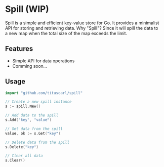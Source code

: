 # Spill (WIP)

Spill is a simple and efficient key-value store for Go. It provides a minimalist API for storing and retrieving data.
Why "Spill"? Since it will spill the data to a new map when the total size of the map exceeds the limit.

## Features

- Simple API for data operations
- Comming soon...


## Usage

```go
import "github.com/tituscarl/spill"

// Create a new spill instance
s := spill.New()

// Add data to the spill
s.Add("key", "value")

// Get data from the spill
value, ok := s.Get("key")

// Delete data from the spill
s.Delete("key")

// Clear all data
s.Clear()
```

